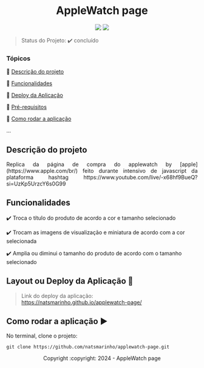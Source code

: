 <h1 align="center">AppleWatch page</h1> 

<p align="center">
<img src="https://img.shields.io/static/v1?label=Github&message=deploy&color=blue&style=for-the-badge&logo=github"/>
<img src="http://img.shields.io/static/v1?label=STATUS&message=CONCLUIDO&color=GREEN&style=for-the-badge"/>
</p>

> Status do Projeto: :heavy_check_mark: concluído

### Tópicos 

:small_blue_diamond: [Descrição do projeto](#descrição-do-projeto)

:small_blue_diamond: [Funcionalidades](#funcionalidades)

:small_blue_diamond: [Deploy da Aplicação](#deploy-da-aplicação-dash)

:small_blue_diamond: [Pré-requisitos](#pré-requisitos)

:small_blue_diamond: [Como rodar a aplicação](#como-rodar-a-aplicação-arrow_forward)

... 

## Descrição do projeto 

<p align="justify">
  Replica da página de compra do applewatch by [apple](https://www.apple.com/br/) feito durante intensivo de javascript da plataforma hashtag https://www.youtube.com/live/-x68hf9BueQ?si=UzKp5UrzcY6s0G99
</p>

## Funcionalidades

:heavy_check_mark: Troca o título do produto de acordo a cor e tamanho selecionado

:heavy_check_mark: Trocam as imagens de visualização e miniatura de acordo com a cor selecionada  

:heavy_check_mark: Amplia ou diminui o tamanho do produto de acordo com o tamanho selecionado   


## Layout ou Deploy da Aplicação :dash:

> Link do deploy da aplicação: https://natsmarinho.github.io/applewatch-page/


## Como rodar a aplicação :arrow_forward:

No terminal, clone o projeto: 

```
git clone https://github.com/natsmarinho/applewatch-page.git
```

<p align="center">Copyright :copyright: 2024 - AppleWatch page </p>

